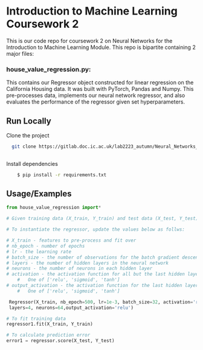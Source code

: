 
# Introduction to Machine Learning Coursework 2

This is our code repo for coursework 2 on Neural Networks for the Introduction to Machine Learning Module. This repo is bipartite containing 2 major files:

### house_value_regression.py: 

This contains our Regressor object constructed for linear regression on the California Housing data. It was built with PyTorch, Pandas and  Numpy. This pre-processes data, implements our neural network regressor,  and also evaluates the performance of the regressor given set hyperparameters.




## Run Locally

Clone the project

```bash
  git clone https://gitlab.doc.ic.ac.uk/lab2223_autumn/Neural_Networks_103.git
  
```

Install dependencies 
```bash
    $ pip install -r requirements.txt
```



## Usage/Examples

```python
from house_value_regression import*

# Given training data (X_train, Y_train) and test data (X_test, Y_test)

# To instantiate the regressor, update the values below as follws:

# X_train - features to pre-process and fit over
# nb_epoch - number of epochs
# lr - the learning rate
# batch_size - the number of observations for the batch gradient descent
# layers - the number of hidden layers in the neural network
# neurons - the number of neurons in each hidden layer
# activation - the activation function for all but the last hidden layer. 
    #   One of ['relu', 'sigmoid', 'tanh']
# output_activation - the activation function for the last hidden layer if desired to be different. 
    #   One of ['relu', 'sigmoid', 'tanh']

 Regressor(X_train, nb_epoch=500, lr=1e-3, batch_size=32, activation='relu', 
 layers=4, neurons=64,output_activation='relu')

# To fit training data
regressor1.fit(X_train, Y_train)

# To calculate prediction error
error1 = regressor.score(X_test, Y_test)

```


